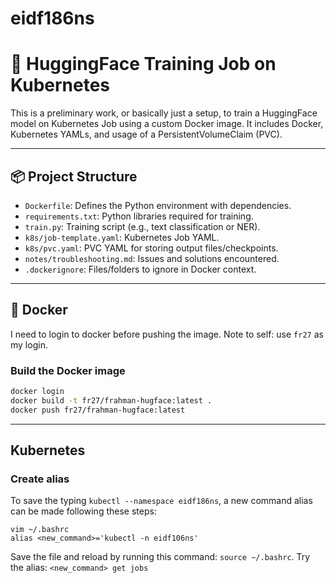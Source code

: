 # eidf186ns

# 🤖 HuggingFace Training Job on Kubernetes

This is a preliminary work, or basically just a setup, to train a HuggingFace model on Kubernetes Job using a custom Docker image. It includes Docker, Kubernetes YAMLs, and usage of a PersistentVolumeClaim (PVC).

---

## 📦 Project Structure

- `Dockerfile`: Defines the Python environment with dependencies.
- `requirements.txt`: Python libraries required for training.
- `train.py`: Training script (e.g., text classification or NER).
- `k8s/job-template.yaml`: Kubernetes Job YAML.
- `k8s/pvc.yaml`: PVC YAML for storing output files/checkpoints.
- `notes/troubleshooting.md`: Issues and solutions encountered.
- `.dockerignore`: Files/folders to ignore in Docker context.

---

## 🐳 Docker

I need to login to docker before pushing the image. Note to self: use `fr27` as my login.

### Build the Docker image

```bash
docker login
docker build -t fr27/frahman-hugface:latest .
docker push fr27/frahman-hugface:latest
```

---

## Kubernetes

### Create alias
To save the typing `kubectl --namespace eidf186ns`, a new command alias can be made following these steps:

    vim ~/.bashrc
    alias <new_command>='kubectl -n eidf106ns'

Save the file and reload by running this command: `source ~/.bashrc`.
Try the alias: `<new_command> get jobs`

